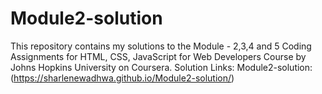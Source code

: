 # Module2-solution
This repository contains my solutions to the Module - 2,3,4 and 5 Coding Assignments for HTML, CSS, JavaScript for Web Developers Course by Johns Hopkins University on Coursera.
Solution Links:
Module2-solution:(https://sharlenewadhwa.github.io/Module2-solution/)
